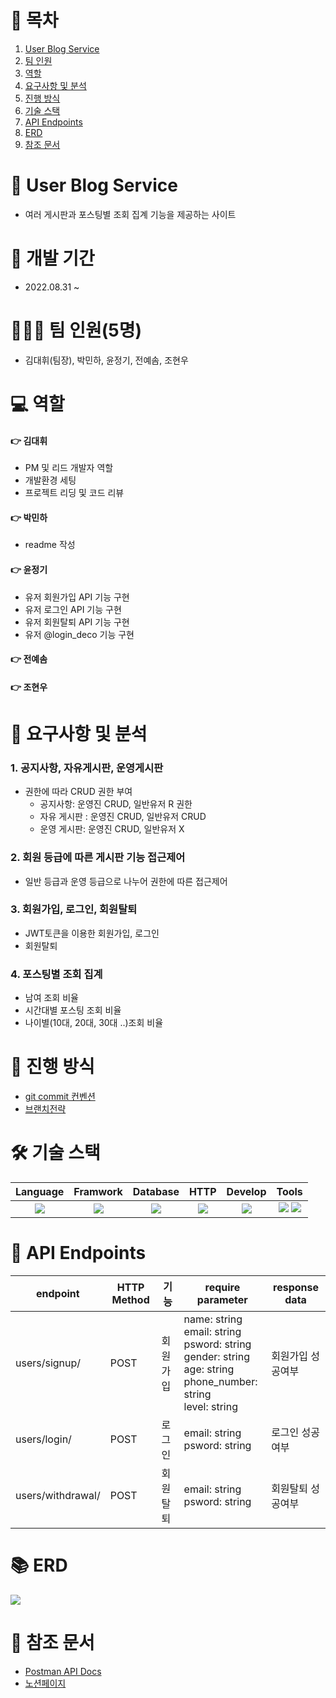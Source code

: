 # 📎 목차

1. [User Blog Service](#-user-blog-service)
2. [팀 인원](#-팀-인원5명)
3. [역할](#-역할)
4. [요구사항 및 분석](#-요구사항-및-분석)
5. [진행 방식](#-진행-방식)
6. [기술 스택](#-기술-스택)
7. [API Endpoints](#-api-endpoints)
8. [ERD](#-erd)
9. [참조 문서](#-참조-문서)


# 🚀 User Blog Service
- 여러 게시판과 포스팅별 조회 집계 기능을 제공하는 사이트

# 📆 개발 기간
- 2022.08.31 ~ 

# 🧑🏻‍💻 팀 인원(5명)
- 김대휘(팀장), 박민하, 윤정기, 전예솜, 조현우

# 💻 역할
#### 👉 김대휘
- PM 및 리드 개발자 역할
- 개발환경 세팅
- 프로젝트 리딩 및 코드 리뷰
#### 👉 박민하
* readme 작성
#### 👉 윤정기
- 유저 회원가입 API 기능 구현
- 유저 로그인 API 기능 구현
- 유저 회원탈퇴 API 기능 구현
- 유저 @login_deco 기능 구현
#### 👉 전예솜
#### 👉 조현우

# 📝 요구사항 및 분석
### 1. 공지사항, 자유게시판, 운영게시판

- 권한에 따라 CRUD 권한 부여
    - 공지사항: 운영진 CRUD, 일반유저 R 권한
    - 자유 게시판 : 운영진 CRUD, 일반유저 CRUD
    - 운영 게시판: 운영진 CRUD, 일반유저 X

### 2. 회원 등급에 따른 게시판 기능 접근제어

- 일반 등급과 운영 등급으로 나누어 권한에 따른 접근제어

### 3. 회원가입, 로그인, 회원탈퇴

- JWT토큰을 이용한 회원가입, 로그인
- 회원탈퇴

### 4. 포스팅별 조회 집계
- 남여 조회 비율
- 시간대별 포스팅 조회 비율
- 나이별(10대, 20대, 30대 ..)조회 비율

# 🚡 진행 방식
- [git commit 컨벤션](https://www.notion.so/f5d4a9d98c81473e8d8fef943fced124)
- [브랜치전략](https://www.notion.so/f5d4a9d98c81473e8d8fef943fced124)

# 🛠 기술 스택
Language | Framwork | Database | HTTP | Develop | Tools
| :----------------------------------------------------------------------------------------------------: | :----------------------------------------------------------------------------------------------------: | :--------------------------------------------------------------------------------------------------: | :----------------------------------------------------------------------------------------------------------: | :------------------------------------------------------------------------------------------------------: | :------------------------------------------------------------------------------------------------------: |
| <img src="https://img.shields.io/badge/python-3776AB?style=for-the-badge&logo=python&logoColor=white"> | <img src="https://img.shields.io/badge/django-092E20?style=for-the-badge&logo=django&logoColor=white"> | <img src="https://img.shields.io/badge/mysql-4479A1?style=for-the-badge&logo=mysql&logoColor=white"> | <img src="https://img.shields.io/badge/postman-FF6C37?style=for-the-badge&logo=postman&logoColor=white"> | <img src="https://img.shields.io/badge/docker-2496ED?style=for-the-badge&logo=docker&logoColor=white"> | <img src="https://img.shields.io/badge/discord-5865F2?style=for-the-badge&logo=discord&logoColor=white"> <img src="https://img.shields.io/badge/git-F05032?style=for-the-badge&logo=git&logoColor=white"> 

# 🎯 API Endpoints
| endpoint | HTTP Method | 기능   | require parameter                                                                                                   | response data |
|----------|-------------|------|---------------------------------------------------------------------------------------------------------------------|---------------|
| users/signup/     | POST        | 회원가입 | name: string <br/>email: string <br/>psword: string <br/>gender: string <br/>age: string <br/>phone_number: string<br/> level: string | 회원가입 성공여부     |
| users/login/      | POST        | 로그인  | email: string <br/>psword: string                                                                                         | 로그인 성공여부      |
| users/withdrawal/     | POST        | 회원탈퇴 | email: string <br/>psword: string                                                                                         | 회원탈퇴 성공여부     |

# 📚 ERD
![](https://velog.velcdn.com/images/miracle-21/post/349b7e0f-3a30-4c92-bd71-3634751ff24b/image.png)

# 🔖 참조 문서
- [Postman API Docs](https://documenter.getpostman.com/view/11682851/VUxVpPbo)
- [노션페이지](https://www.notion.so/Team-B-7214b88a6c54490baf57a8715f20086b)


